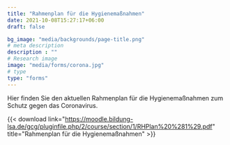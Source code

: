 ```yaml
---
title: "Rahmenplan für die Hygienemaßnahmen"
date: 2021-10-08T15:27:17+06:00
draft: false

bg_image: "media/backgrounds/page-title.png"
# meta description
description : ""
# Research image
image: "media/forms/corona.jpg"
# type
type: "forms"
---
```


Hier finden Sie den aktuellen Rahmenplan für die Hygienemaßnahmen zum Schutz gegen das Coronavirus.

{{< download link="https://moodle.bildung-lsa.de/gcg/pluginfile.php/2/course/section/1/RHPlan%20%281%29.pdf" title="Rahmenplan für die Hygienemaßnahmen" >}}

